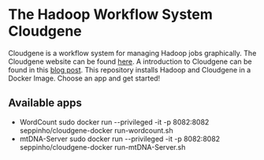 # The Hadoop Workflow System Cloudgene 
Cloudgene is a workflow system for managing Hadoop jobs graphically. The Cloudgene website can be found [here](http://cloudgene.uibk.ac.at). A introduction to Cloudgene can be found in this [blog post](http://seppinho.github.io/cloudgene/hadoop/2015/08/27/cloudgene/).
This repository installs Hadoop and Cloudgene in a Docker Image. Choose an app and get started!


## Available apps

- WordCount 
		sudo docker run --privileged -it -p 8082:8082 seppinho/cloudgene-docker run-wordcount.sh
- mtDNA-Server
		sudo docker run --privileged -it -p 8082:8082 seppinho/cloudgene-docker run-mtDNA-Server.sh